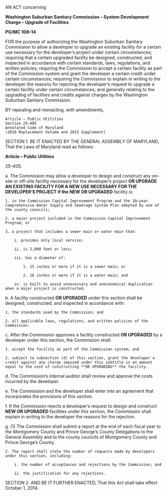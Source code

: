 AN ACT concerning**Washington Suburban Sanitary Commission – System Development Charge – Upgrade of Facilities****PG/MC 108–14**FOR the purpose of authorizing the Washington Suburban Sanitary Commission to allow a developer to upgrade an existing facility for a certain use necessary for the developer’s project under certain circumstances; requiring that a certain upgraded facility be designed, constructed, and inspected in accordance with certain standards, laws, regulations, and written policies; requiring the Commission to accept a certain facility as part of the Commission system and grant the developer a certain credit under certain circumstances; requiring the Commission to explain in writing to the developer the reasons for rejecting the developer’s request to upgrade a certain facility under certain circumstances; and generally relating to the upgrading of facilities and credits against charges by the Washington Suburban Sanitary Commission.BY repealing and reenacting, with amendments,	Article – Public Utilities	Section 25–405 	Annotated Code of Maryland
	(2010 Replacement Volume and 2013 Supplement)SECTION 1. BE IT ENACTED BY THE GENERAL ASSEMBLY OF MARYLAND, That the Laws of Maryland read as follows:**Article – Public Utilities**25–405.a. The Commission may allow a developer to design and construct any on–site or off–site facility necessary for the developer’s project **OR UPGRADE AN EXISTING FACILITY FOR A NEW USE NECESSARY FOR THE DEVELOPER’S PROJECT if the NEW OR UPGRADED** facility is:	1. in the Commission Capital Improvement Program and the 10–year Comprehensive Water Supply and Sewerage System Plan adopted by one of the county councils;	2. a major project included in the Commission Capital Improvement Program; or	3. a project that includes a sewer main or water main that:		i. provides only local service;		ii. is 2,000 feet or less;		iii. has a diameter of:			1. 15 inches or more if it is a sewer main; or 			2. 16 inches or more if it is a water main; and		iv. is built to avoid unnecessary and uneconomical duplication when a major project is constructed.b. A facility constructed **OR UPGRADED** under this section shall be designed, constructed, and inspected in accordance with:	1. the standards used by the Commission; and	2. all applicable laws, regulations, and written policies of the Commission.c. After the Commission approves a facility constructed **OR UPGRADED** by a developer under this section, the Commission shall:	1. accept the facility as part of the Commission system; and	2. subject to subsection (d) of this section, grant the developer a credit against any charge imposed under this subtitle in an amount equal to the cost of constructing **OR UPGRADING** the facility.d. The Commission’s internal auditor shall review and approve the costs incurred by the developer.e. The Commission and the developer shall enter into an agreement that incorporates the provisions of this section.f. If the Commission rejects a developer’s request to design and construct **NEW OR UPGRADED** facilities under this section, the Commission shall explain in writing to the developer the reasons for the rejection. g. (1) The Commission shall submit a report at the end of each fiscal year to the Montgomery County and Prince George’s County Delegations to the General Assembly and to the county councils of Montgomery County and Prince George’s County.	2. The report shall state the number of requests made by developers under this section, including:		i. the number of acceptances and rejections by the Commission; and		ii. the justification for any rejections.SECTION 2. AND BE IT FURTHER ENACTED, That this Act shall take effect October 1, 2014.